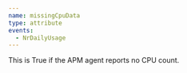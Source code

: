 ```yaml
---
name: missingCpuData
type: attribute
events:
  - NrDailyUsage
---
```


This is True if the APM agent reports no CPU count.